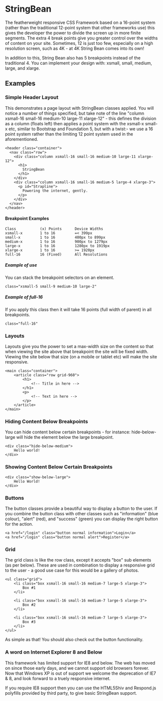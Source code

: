 # StringBean
The featherweight responsive CSS Framework based on a 16-point system (rather than the traditional 12-point system that other frameworks use) this gives the developer the power to divide the screen up in more finite segments. The extra 4 break points give you greater control over the widths of content on your site. Sometimes, 12 is just too few, especially on a high resolution screen, such as 4K - at 4K String Bean comes into its own! 

In addition to this, String Bean also has 5 breakpoints instead of the traditional 4. You can implement your design with: xsmall, small, medium, large, and xlarge.

## Examples

### Simple Header Layout
This demonstrates a page layout with StringBean classes applied.  You will notice a number of things specified, but take note of the line "column xsmall-16 small-16 medium-10 large-11 xlarge-12" - this defines the division as a column (floats left) then applies a point system with the xsmall-x small-x etc, similar to Bootstrap and Foundation 5, but with a twist:- we use a 16 point system rather than the limiting 12 point system used in the aforementioned.

    <header class="container">
      <nav class="row">
        <div class="column xsmall-16 small-16 medium-10 large-11 xlarge-12">
          <h1>
            StringBean
          </h1>
        </div>
        <div class="column xsmall-16 small-16 medium-5 large-4 xlarge-3">
          <p id="Strapline">
            Powering the internet, gently.
          </p>
        </div>
      </nav>
    </header>

#### Breakpoint Examples

    Class           (x) Points      Device Widths
    xsmall-x        1 to 16         =< 399px
    small-x         1 to 16         400px to 899px
    medium-x        1 to 16         900px to 1279px
    large-x         1 to 16         1280px to 1919px
    xlarge-x        1 to 16         >= 1920px
    full-16         16 (Fixed)      All Resolutions

##### Example of use
You can stack the breakpoint selectors on an element.

    class="xsmall-5 small-9 medium-10 large-2"

##### Example of full-16
If you apply this class then it will take 16 points (full width of parent) in all breakpoints.

    class="full-16"

### Layouts
Layouts give you the power to set a max-width size on the content so that when viewing the site above that breakpoint the site will be fixed width.  Viewing the site below that size (on a mobile or tablet etc) will make the site responsive.

    <main class="container">
        <article class="row grid-960">
            <h1>
                <!-- Title in here -->
            </h1>
            <p>
                <!-- Text in here -->
            </p>
        </article>
    </main>

### Hiding Content Below Breakpoints
You can hide content below certain breakpoints - for instance: hide-below-large will hide the element below the large breakpoint.

    <div class="hide-below-medium">
        Hello world!
    </div>

### Showing Content Below Certain Breakpoints

    <div class="show-below-large">
        Hello World!
    </div>

### Buttons
The button classes provide a beautiful way to display a button to the user.  If you combine the button class with other classes such as "information" (blue colour), "alert" (red), and "success" (green) you can display the right button for the action.

    <a href="/login" class="button normal information">Login</a>
    <a href="/login" class="button normal alert">Register</a>

### Grid
The grid class is like the row class, except it accepts "box" sub elements (as per below).  These are used in combination to display a responsive grid to the user - a good use case for this would be a gallery of photos.

    <ul class="grid">
        <li class="box xsmall-16 small-16 medium-7 large-5 xlarge-3">
            Box #1
        </li>
        
        <li class="box xsmall-16 small-16 medium-7 large-5 xlarge-3">
            Box #2
        </li>
        
        <li class="box xsmall-16 small-16 medium-7 large-5 xlarge-3">
            Box #3
        </li>
    </ul>

As simple as that!  You should also check out the button functionality.

### A word on Internet Explorer 8 and Below
This framework has limited support for IE8 and below. The web has moved on since those early days, and we cannot support old browsers forever.  Now that Windows XP is out of support we welcome the deprecation of IE7 & 8, and look forward to a truely responsive internet.

If you require IE8 support then you can use the HTML5Shiv and Respond.js polyfills provided by third party, to give basic StringBean support.

